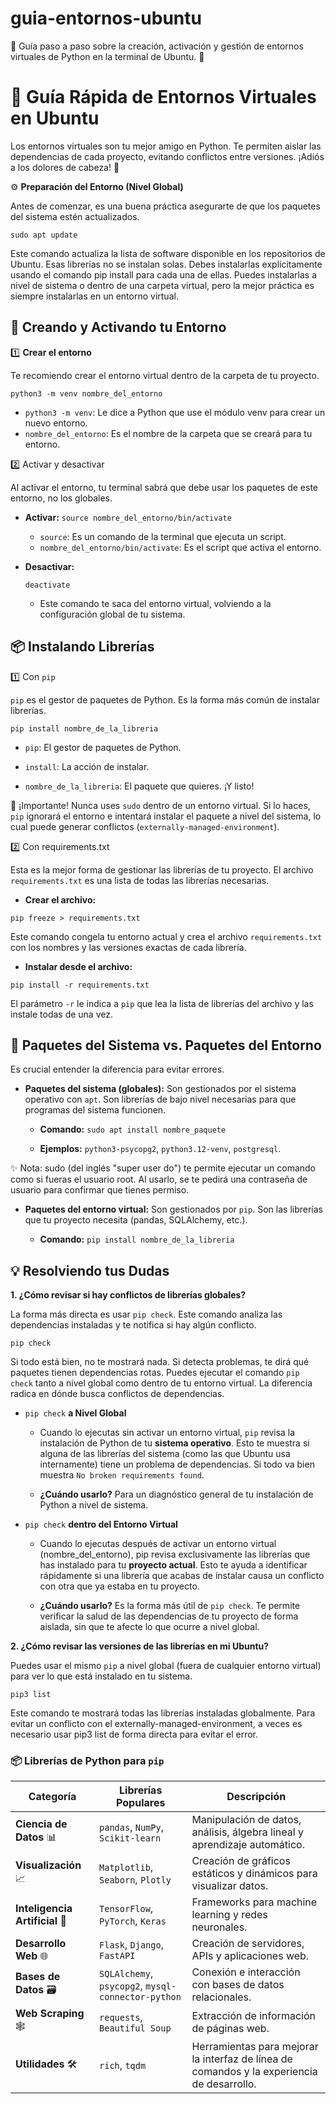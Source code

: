 # guia-entornos-ubuntu
📓 Guía paso a paso sobre la creación, activación y gestión de entornos virtuales de Python en la terminal de Ubuntu. 🐧

# 🐍 Guía Rápida de Entornos Virtuales en Ubuntu

Los entornos virtuales son tu mejor amigo en Python. Te permiten aislar las dependencias de cada proyecto, evitando conflictos entre versiones. ¡Adiós a los dolores de cabeza! 🤯

⚙️ **Preparación del Entorno (Nivel Global)**

Antes de comenzar, es una buena práctica asegurarte de que los paquetes del sistema estén actualizados.

`sudo apt update`

Este comando actualiza la lista de software disponible en los repositorios de Ubuntu.
Esas librerías no se instalan solas. Debes instalarlas explícitamente usando el comando pip install para cada una de ellas.
Puedes instalarlas a nivel de sistema o dentro de una carpeta virtual, pero la mejor práctica es siempre instalarlas en un entorno virtual.

## 🚀 Creando y Activando tu Entorno

1️⃣ **Crear el entorno**

Te recomiendo crear el entorno virtual dentro de la carpeta de tu proyecto. 

`python3 -m venv nombre_del_entorno`

  * `python3 -m venv`: Le dice a Python que use el módulo venv para crear un nuevo entorno.
  * `nombre_del_entorno`: Es el nombre de la carpeta que se creará para tu entorno.

2️⃣ Activar y desactivar

Al activar el entorno, tu terminal sabrá que debe usar los paquetes de este entorno, no los globales.

* **Activar:**
  `source nombre_del_entorno/bin/activate`

  * `source`: Es un comando de la terminal que ejecuta un script.
  * `nombre_del_entorno/bin/activate`: Es el script que activa el entorno.

* **Desactivar:**

  `deactivate`
  
  * Este comando te saca del entorno virtual, volviendo a la configuración global de tu sistema.

## 📦 Instalando Librerías

1️⃣ Con `pip`

`pip` es el gestor de paquetes de Python. Es la forma más común de instalar librerías.

`pip install nombre_de_la_libreria`

  * `pip`: El gestor de paquetes de Python.

  * `install`: La acción de instalar.

  * `nombre_de_la_libreria`: El paquete que quieres. ¡Y listo!

🚨 ¡Importante! Nunca uses `sudo` dentro de un entorno virtual. Si lo haces, `pip` ignorará el entorno e intentará instalar el paquete a nivel del sistema, lo cual puede generar conflictos (`externally-managed-environment`).

2️⃣ Con requirements.txt

Esta es la mejor forma de gestionar las librerías de tu proyecto. El archivo `requirements.txt` es una lista de todas las librerías necesarias.

* **Crear el archivo:**

`pip freeze > requirements.txt`

Este comando congela tu entorno actual y crea el archivo `requirements.txt` con los nombres y las versiones exactas de cada librería.

* **Instalar desde el archivo:**

`pip install -r requirements.txt`

El parámetro `-r` le indica a `pip` que lea la lista de librerías del archivo y las instale todas de una vez.

## 🧩 Paquetes del Sistema vs. Paquetes del Entorno

Es crucial entender la diferencia para evitar errores.

* **Paquetes del sistema (globales):** Son gestionados por el sistema operativo con `apt`. Son librerías de bajo nivel necesarias para que programas del sistema funcionen.

  * **Comando:** `sudo apt install nombre_paquete`

  * **Ejemplos:** `python3-psycopg2`, `python3.12-venv`, `postgresql`.

✨ Nota: sudo (del inglés "super user do") te permite ejecutar un comando como si fueras el usuario root. Al usarlo, se te pedirá una contraseña de usuario para confirmar que tienes permiso.

* **Paquetes del entorno virtual:** Son gestionados por `pip`. Son las librerías que tu proyecto necesita (pandas, SQLAlchemy, etc.).

  * **Comando:** `pip install nombre_de_la_libreria`

## 💡 Resolviendo tus Dudas

**1. ¿Cómo revisar si hay conflictos de librerías globales?**

La forma más directa es usar `pip check`. Este comando analiza las dependencias instaladas y te notifica si hay algún conflicto.

`pip check`

Si todo está bien, no te mostrará nada. Si detecta problemas, te dirá qué paquetes tienen dependencias rotas.
Puedes ejecutar el comando `pip check` tanto a nivel global como dentro de tu entorno virtual. La diferencia radica en dónde busca conflictos de dependencias.

  * `pip check` **a Nivel Global**

    * Cuando lo ejecutas sin activar un entorno virtual, `pip` revisa la instalación de Python de tu **sistema operativo**. Esto te muestra si alguna de las librerías del sistema (como las que Ubuntu usa internamente) tiene un problema de dependencias. Si todo va bien muestra `No broken requirements found`.

    * **¿Cuándo usarlo?** Para un diagnóstico general de tu instalación de Python a nivel de sistema.

  * `pip check` **dentro del Entorno Virtual**

    * Cuando lo ejecutas después de activar un entorno virtual (nombre_del_entorno), pip revisa exclusivamente las librerías que has instalado para tu **proyecto actual**. Esto te ayuda a identificar rápidamente si una librería que acabas de instalar causa un conflicto con otra que ya estaba en tu proyecto.

    * **¿Cuándo usarlo?** Es la forma más útil de `pip check`. Te permite verificar la salud de las dependencias de tu proyecto de forma aislada, sin que te afecte lo que ocurre a nivel global.


**2. ¿Cómo revisar las versiones de las librerías en mi Ubuntu?**

Puedes usar el mismo `pip` a nivel global (fuera de cualquier entorno virtual) para ver lo que está instalado en tu sistema.

`pip3 list`

Este comando te mostrará todas las librerías instaladas globalmente. Para evitar un conflicto con el externally-managed-environment, a veces es necesario usar pip3 list de forma directa para evitar el error.



### 📦 Librerías de Python para `pip`

| Categoría	                      | Librerías Populares                               | Descripción |
| ------------------------------- | ------------------------------------------------- | ------------ |
| **Ciencia de Datos** 📊        | `pandas`, `NumPy`, `Scikit-learn`                  | Manipulación de datos, análisis, álgebra lineal y aprendizaje automático. |
| **Visualización** 📈           | `Matplotlib`, `Seaborn`, `Plotly`                  | Creación de gráficos estáticos y dinámicos para visualizar datos. |
| **Inteligencia Artificial** 🧠 | `TensorFlow`, `PyTorch`, `Keras`                   |	Frameworks para machine learning y redes neuronales. |
| **Desarrollo Web** 🌐          | `Flask`, `Django`, `FastAPI`                       | Creación de servidores, APIs y aplicaciones web. |
| **Bases de Datos** 🗃️          | `SQLAlchemy`, `psycopg2`, `mysql-connector-python` |	Conexión e interacción con bases de datos relacionales. |
| **Web Scraping** 🕸️            | `requests`, `Beautiful Soup`                       |	Extracción de información de páginas web. |
| **Utilidades** 🛠️              | `rich`, `tqdm`                                     |	Herramientas para mejorar la interfaz de línea de comandos y la experiencia de desarrollo. |
  
